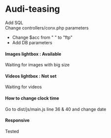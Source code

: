 # Audi-teasing
Add SQL<br>
Change controllers/conx.php parameters
<ul>
  <li>Change $acc from " " to "ftp"</li>
  <li>Add DB parameters</li>
</ul>
<h4>Images lightbox : Available</h4>
<p>Waiting for images with big size</p>
<h4>Videos lightbox : Not set</h4>
<p>Waiting for videos</p>
<h4>How to change clock time</h4>
<p>Go to dist/js/main.js line 36 & 40 and change date </p>
<h4>Responsive</h4>
<p>Tested</p>

